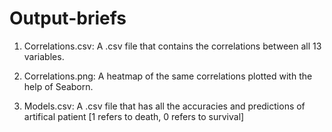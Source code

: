 # Output-briefs

1) Correlations.csv: A .csv file that contains the correlations between all 13 variables.

2) Correlations.png: A heatmap of the same correlations plotted with the help of Seaborn.

3) Models.csv: A .csv file that has all the accuracies and predictions of artifical patient [1 refers to death, 0 refers to survival]
